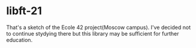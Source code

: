 # libft-21
That's a sketch of the Ecole 42 project(Moscow campus). I've decided not to continue stydying there but this library may be sufficient for further education.
